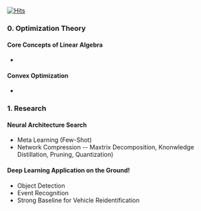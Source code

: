 <!---
## Machine Learning Blog 
--->
[![Hits](https://hits.seeyoufarm.com/api/count/incr/badge.svg?url=https%3A%2F%2Fyukingx.github.io%2Fml-blog&count_bg=%2379C83D&title_bg=%23555555&icon=&icon_color=%23E7E7E7&title=hits&edge_flat=false)](https://hits.seeyoufarm.com)

<!---
### How We Work Together?!
- Dooray
- Flow
-->

### 0. Optimization Theory

#### Core Concepts of Linear Algebra
-

#### Convex Optimization
-

### 1. Research

#### Neural Architecture Search
- Meta Learning (Few-Shot)
- Network Compression
-- Maxtrix Decomposition, Knonwledge Distillation, Pruning, Quantization)

#### Deep Learning Application on the Ground!
- Object Detection
- Event Recognition
- Strong Baseline for Vehicle Reidentification
